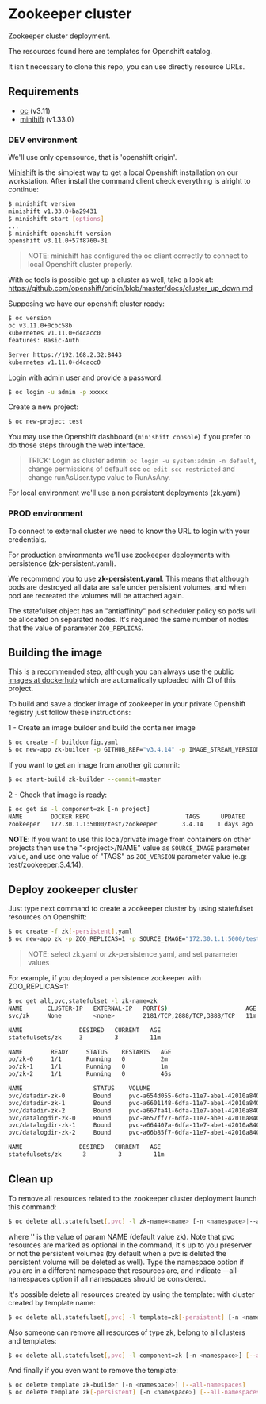 # Zookeeper cluster

Zookeeper cluster deployment.

The resources found here are templates for Openshift catalog.

It isn't necessary to clone this repo, you can use directly resource URLs.

## Requirements

- [oc](https://github.com/openshift/origin/releases) (v3.11)
- [minihift](https://github.com/minishift/minishift) (v1.33.0)

### DEV environment

We'll use only opensource, that is 'openshift origin'.

[Minishift](https://github.com/minishift/minishift) is the simplest way to get a local Openshift installation on our workstation.
After install the command client check everything is alright to continue:

```bash
$ minishift version
minishift v1.33.0+ba29431
$ minishift start [options]
...
$ minishift openshift version
openshift v3.11.0+57f8760-31
```
>NOTE: minishift has configured the oc client correctly to connect to local Openshift cluster properly.

With `oc` tools is possible get up a cluster as well, take a look at: https://github.com/openshift/origin/blob/master/docs/cluster_up_down.md

Supposing we have our openshift cluster ready:

```bash
$ oc version
oc v3.11.0+0cbc58b
kubernetes v1.11.0+d4cacc0
features: Basic-Auth

Server https://192.168.2.32:8443
kubernetes v1.11.0+d4cacc0
```

Login with admin user and provide a password:

```bash
$ oc login -u admin -p xxxxx
```

Create a new project:

```bash
$ oc new-project test 
```

You may use the Openshift dashboard (`minishift console`) if you prefer to do those steps through the web interface.

> TRICK: Login as cluster admin: `oc login -u system:admin -n default`,
 change permissions of default scc `oc edit scc restricted` and change runAsUser.type value to RunAsAny.
 

For local environment we'll use a non persistent deployments (zk.yaml)

### PROD environment

To connect to external cluster we need to know the URL to login with your credentials.

For production environments we'll use zookeeper deployments with persistence (zk-persistent.yaml).

We recommend you to use **zk-persistent.yaml**.
This means that although pods are destroyed all data are safe under persistent volumes, and when pod are recreated the volumes will be attached again.

The statefulset object has an "antiaffinity" pod scheduler policy so pods will be allocated on separated nodes.
It's required the same number of nodes that the value of parameter `ZOO_REPLICAS`.

## Building the image

This is a recommended step, although you can always use the [public images at dockerhub](https://hub.docker.com/r/engapa/zookeeper) which are automatically uploaded with CI of this project.

To build and save a docker image of zookeeper in your private Openshift registry just follow these instructions:

1 - Create an image builder and build the container image

```bash
$ oc create -f buildconfig.yaml
$ oc new-app zk-builder -p GITHUB_REF="v3.4.14" -p IMAGE_STREAM_VERSION="3.4.14"
```

If you want to get an image from another git commit:

```bash
$ oc start-build zk-builder --commit=master
```

2 - Check that image is ready:

```bash
$ oc get is -l component=zk [-n project]
NAME        DOCKER REPO                           TAGS      UPDATED
zookeeper   172.30.1.1:5000/test/zookeeper       3.4.14    1 days ago
```

**NOTE**: If you want to use this local/private image from containers on other projects then use the "\<project\>/NAME" value as `SOURCE_IMAGE` parameter value, and use one value of "TAGS" as `ZOO_VERSION` parameter value (e.g: test/zookeeper:3.4.14).

## Deploy zookeeper cluster

Just type next command to create a zookeeper cluster by using statefulset resources on Openshift:

```bash
$ oc create -f zk[-persistent].yaml
$ oc new-app zk -p ZOO_REPLICAS=1 -p SOURCE_IMAGE="172.30.1.1:5000/test/zookeeper" -p ZOO_VERSION="3.4.14"
```
> NOTE: select zk.yaml or zk-persistence.yaml, and set parameter values

For example, if you deployed a persistence zookeeper with ZOO_REPLICAS=1:

```bash
$ oc get all,pvc,statefulset -l zk-name=zk
NAME       CLUSTER-IP   EXTERNAL-IP   PORT(S)                      AGE
svc/zk     None         <none>        2181/TCP,2888/TCP,3888/TCP   11m

NAME                DESIRED   CURRENT   AGE
statefulsets/zk     3         3         11m

NAME        READY     STATUS    RESTARTS   AGE
po/zk-0     1/1       Running   0          2m
po/zk-1     1/1       Running   0          1m
po/zk-2     1/1       Running   0          46s

NAME                    STATUS    VOLUME                                     CAPACITY   ACCESSMODES   AGE
pvc/datadir-zk-0        Bound     pvc-a654d055-6dfa-11e7-abe1-42010a840002   1Gi        RWO           11m
pvc/datadir-zk-1        Bound     pvc-a6601148-6dfa-11e7-abe1-42010a840002   1Gi        RWO           11m
pvc/datadir-zk-2        Bound     pvc-a667fa41-6dfa-11e7-abe1-42010a840002   1Gi        RWO           11m
pvc/datalogdir-zk-0     Bound     pvc-a657ff77-6dfa-11e7-abe1-42010a840002   1Gi        RWO           11m
pvc/datalogdir-zk-1     Bound     pvc-a664407a-6dfa-11e7-abe1-42010a840002   1Gi        RWO           11m
pvc/datalogdir-zk-2     Bound     pvc-a66b85f7-6dfa-11e7-abe1-42010a840002   1Gi        RWO           11m

NAME                DESIRED   CURRENT   AGE
statefulsets/zk      3         3         11m
```

## Clean up

To remove all resources related to the zookeeper cluster deployment launch this command:

```bash
$ oc delete all,statefulset[,pvc] -l zk-name=<name> [-n <namespace>|--all-namespaces]
```
where '<name>' is the value of param NAME (default value zk). Note that pvc resources are marked as optional in the command,
it's up to you preserver or not the persistent volumes (by default when a pvc is deleted the persistent volume will be deleted as well).
Type the namespace option if you are in a different namespace that resources are, and indicate --all-namespaces option if all namespaces should be considered.

It's possible delete all resources created by using the template:
with cluster created by template name:

```bash
$ oc delete all,statefulset[,pvc] -l template=zk[-persistent] [-n <namespace>] [--all-namespaces]
```

Also someone can remove all resources of type zk, belong to all clusters and templates:

```bash
$ oc delete all,statefulset[,pvc] -l component=zk [-n <namespace>] [--all-namespaces]
```

And finally if you even want to remove the template:

```bash
$ oc delete template zk-builder [-n <namespace>] [--all-namespaces]
$ oc delete template zk[-persistent] [-n <namespace>] [--all-namespaces]
```

